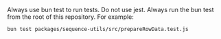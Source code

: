 Always use bun test to run tests. Do not use jest. 
Always run the bun test from the root of this repository. 
For example:
```
bun test packages/sequence-utils/src/prepareRowData.test.js 
```

